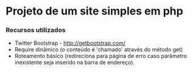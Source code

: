 # Projeto de um site simples em php

### Recursos utilizados
* Twitter Bootstrap - http://getbootstrap.com/
* Require dinâmico (o conteúdo é 'chamado' através do método get)
* Roteamento básico (redireciona para página de erro caso parãmetro inexistente seja inserido na barra de endereço).

